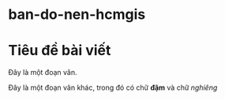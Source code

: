 # ban-do-nen-hcmgis 

<h1>Tiêu đề bài viết</h1>
<p>Đây là một đoạn văn.</p>
<p>Đây là một đoạn văn khác, trong đó có chữ <b>đậm</b> và chữ <i>nghiêng</i></p>
